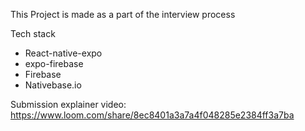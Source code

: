 This Project is made as a part of the interview process

Tech stack

- React-native-expo
- expo-firebase
- Firebase
- Nativebase.io

Submission explainer video:
https://www.loom.com/share/8ec8401a3a7a4f048285e2384ff3a7ba
